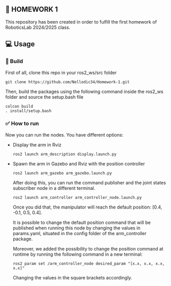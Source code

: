 ##  	:notebook_with_decorative_cover: HOMEWORK 1
This repository has been created in order to fulfill the first homework of RoboticsLab 2024/2025 class. 

## :computer: Usage 
###  	:hammer: Build
First of all, clone this repo in your ros2_ws/src folder
```
git clone https://github.com/Nellodic34/Homework-1.git
```
Then, build the packages using the following command inside the ros2_ws folder and source the setup.bash file 
```
colcon build
. install/setup.bash
```
### :white_check_mark: How to run
Now you can run the nodes. You have different options:
 - Display the arm in Rviz
   ```
   ros2 launch arm_description display.launch.py
   ```
 - Spawn the arm in Gazebo and Rviz with the position controller
   ```
   ros2 launch arm_gazebo arm_gazebo.launch.py
   ```
   After doing this, you can run the command publisher and the joint states subscriber node in a different terminal.
   ```
   ros2 launch arm_controller arm_controller_node.launch.py
   ```
   Once you did that, the manipulator will reach the default position: [0.4, -0.1, 0.5, 0.4].
   
   It is possible to change the default position command that will be published when running this node by changing the values in params.yaml, situated in the config folder of the arm_controller package.

   Moreover, we added the possibility to change the position command at runtime by running the following command in a new terminal:
   ```
   ros2 param set /arm_controller_node desired_param "[x.x, x.x, x.x, x.x]"
   ```
   Changing the values in the square brackets accordingly.
